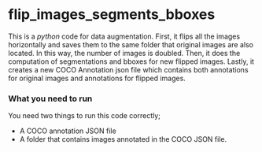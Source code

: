 # flip_images_segments_bboxes

This is a *python* code for data augmentation. First, it flips all the images horizontally and saves them to the same folder that original images are also located. In this way, the number of images is doubled. Then, it does the computation of segmentations and bboxes for new flipped images. Lastly, it creates a new COCO Annotation json file which contains both annotations for original images and annotations for flipped images.    

### What you need to run

 You need two things to run this code correctly; 
 
* A COCO annotation JSON file
* A folder that contains images annotated in the COCO JSON file. 






